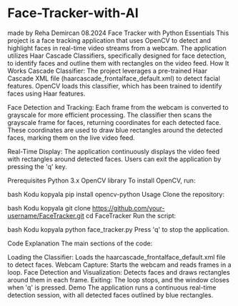 # Face-Tracker-with-AI
made by Reha Demircan 08.2024
Face Tracker with Python Essentials This project is a face tracking application that uses OpenCV to detect and highlight faces in real-time video streams from a webcam. The application utilizes Haar Cascade Classifiers, specifically designed for face detection, to identify faces and outline them with rectangles on the video feed.
How It Works
Cascade Classifier: The project leverages a pre-trained Haar Cascade XML file (haarcascade_frontalface_default.xml) to detect facial features. OpenCV loads this classifier, which has been trained to identify faces using Haar features.

Face Detection and Tracking: Each frame from the webcam is converted to grayscale for more efficient processing. The classifier then scans the grayscale frame for faces, returning coordinates for each detected face. These coordinates are used to draw blue rectangles around the detected faces, marking them on the live video feed.

Real-Time Display: The application continuously displays the video feed with rectangles around detected faces. Users can exit the application by pressing the 'q' key.

Prerequisites
Python 3.x
OpenCV library
To install OpenCV, run:

bash
Kodu kopyala
pip install opencv-python
Usage
Clone the repository:

bash
Kodu kopyala
git clone https://github.com/your-username/FaceTracker.git
cd FaceTracker
Run the script:

bash
Kodu kopyala
python face_tracker.py
Press 'q' to stop the application.

Code Explanation
The main sections of the code:

Loading the Classifier: Loads the haarcascade_frontalface_default.xml file to detect faces.
Webcam Capture: Starts the webcam and reads frames in a loop.
Face Detection and Visualization: Detects faces and draws rectangles around them in each frame.
Exiting: The loop stops, and the window closes when 'q' is pressed.
Demo
The application runs a continuous real-time detection session, with all detected faces outlined by blue rectangles.
